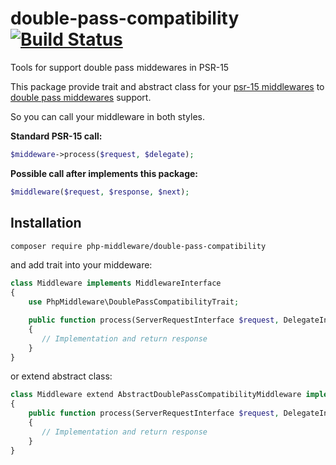 # double-pass-compatibility [![Build Status](https://travis-ci.org/php-middleware/double-pass-compatibility.svg?branch=master)](https://travis-ci.org/php-middleware/double-pass-compatibility)

Tools for support double pass middewares in PSR-15

This package provide trait and abstract class for your [psr-15 middlewares](https://github.com/http-interop/http-middleware#42-single-pass-lambda) to [double pass middewares](https://github.com/http-interop/http-middleware#41-double-pass) support.

So you can call your middleware in both styles.

**Standard PSR-15 call:**

```php
$middeware->process($request, $delegate);
```

**Possible call after implements this package:**

```php
$middleware($request, $response, $next);
```

## Installation

```bash
composer require php-middleware/double-pass-compatibility
```

and add trait into your middeware:

```php
class Middleware implements MiddlewareInterface
{
    use PhpMiddleware\DoublePassCompatibilityTrait;

    public function process(ServerRequestInterface $request, DelegateInterface $delegate)
    {
       // Implementation and return response
    }
}
```

or extend abstract class:

```php
class Middleware extend AbstractDoublePassCompatibilityMiddleware implements MiddlewareInterface
{
    public function process(ServerRequestInterface $request, DelegateInterface $delegate)
    {
       // Implementation and return response
    }
}
```
